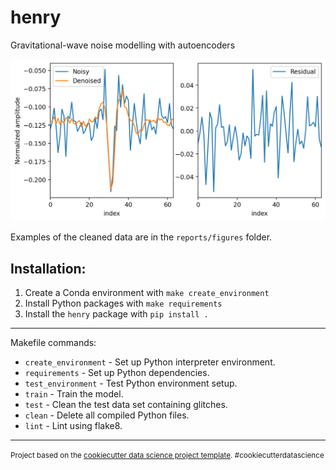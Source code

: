 henry
==============================

Gravitational-wave noise modelling with autoencoders

<!-- Machine learning algorithm to remove non-linear noise in gravitational-wave data around GW200129. Full reproduction requires access to LIGO internal data and a GPU with about 30GB memory. Production-quality model training takes about 30 minutes on Nvidia A100 80GB. -->

<!-- For more details about gravitational-wave noise, read for example [arXiv:2311.09921](https://arxiv.org/abs/2311.09921). --> 

![Image Alt text](/reports/figures/64_5_7.png)

Examples of the cleaned data are in the `reports/figures` folder.


Installation:
--------
1) Create a Conda environment with `make create_environment`
2) Install Python packages with `make requirements`
3) Install the `henry` package with `pip install .`

--------
Makefile commands:
- `create_environment` - Set up Python interpreter environment.
- `requirements` - Set up Python dependencies.
- `test_environment` - Test Python environment setup.
- `train` - Train the model.
- `test` - Clean the test data set containing glitches.
- `clean` - Delete all compiled Python files.
- `lint` - Lint using flake8.

--------

<p><small>Project based on the <a target="_blank" href="https://drivendata.github.io/cookiecutter-data-science/">cookiecutter data science project template</a>. #cookiecutterdatascience</small></p>

